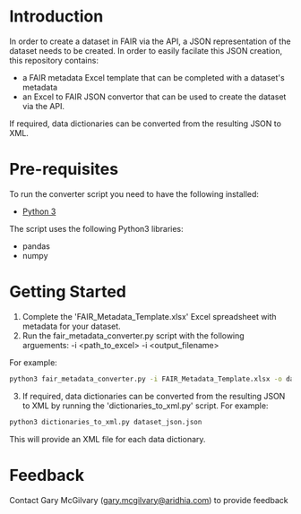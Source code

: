 # Introduction 
In order to create a dataset in FAIR via the API, a JSON representation of the dataset needs to be created. In order to easily facilate this JSON creation, this repository contains:
- a FAIR metadata Excel template that can be completed with a dataset's metadata
- an Excel to FAIR JSON convertor that can be used to create the dataset via the API.

If required, data dictionaries can be converted from the resulting JSON to XML.

# Pre-requisites
To run the converter script you need to have the following installed:

- [Python 3](https://www.python.org/)

The script uses the following Python3 libraries:
- pandas
- numpy

# Getting Started
1. Complete the 'FAIR_Metadata_Template.xlsx' Excel spreadsheet with metadata for your dataset.
2. Run the fair_metadata_converter.py script with the following arguements:
-i <path_to_excel>
-i <output_filename>

For example:
```sh
python3 fair_metadata_converter.py -i FAIR_Metadata_Template.xlsx -o dataset_json.json
```

3. If required, data dictionaries can be converted from the resulting JSON to XML by running the 'dictionaries_to_xml.py' script. For example:
```sh
python3 dictionaries_to_xml.py dataset_json.json
```
This will provide an XML file for each data dictionary.

# Feedback
Contact Gary McGilvary (gary.mcgilvary@aridhia.com) to provide feedback




